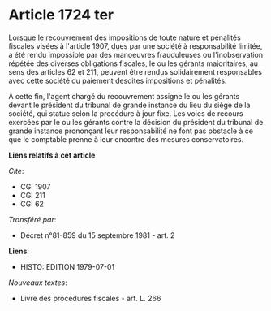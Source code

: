 # Article 1724 ter

Lorsque le recouvrement des impositions de toute nature et pénalités fiscales visées à l'article 1907, dues par une société à
responsabilité limitée, a été rendu impossible par des manoeuvres frauduleuses ou l'inobservation répétée des diverses
obligations fiscales, le ou les gérants majoritaires, au sens des articles 62 et 211, peuvent être rendus solidairement
responsables avec cette société du paiement desdites impositions et pénalités.

A cette fin, l'agent chargé du recouvrement assigne le ou les gérants devant le président du tribunal de grande instance du
lieu du siège de la société, qui statue selon la procédure à jour fixe. Les voies de recours exercées par le ou les gérants
contre la décision du président du tribunal de grande instance prononçant leur responsabilité ne font pas obstacle à ce que
le comptable prenne à leur encontre des mesures conservatoires.

**Liens relatifs à cet article**

_Cite_:

  - CGI 1907
  - CGI 211
  - CGI 62

_Transféré par_:

  - Décret n°81-859 du 15 septembre 1981 - art. 2

**Liens**:

  - HISTO: EDITION 1979-07-01

_Nouveaux textes_:

  - Livre des procédures fiscales - art. L. 266
